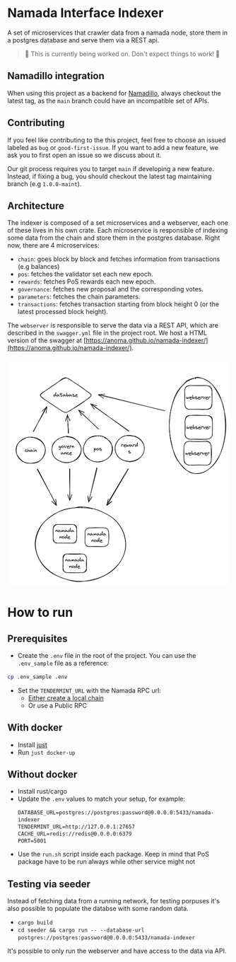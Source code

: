 # Namada Interface Indexer

A set of microservices that crawler data from a namada node, store them in a postgres database and serve them via a REST api.

> 🔧 This is currently being worked on. Don't expect things to work! 🔧

## Namadillo integration

When using this project as a backend for [Namadillo](https://github.com/anoma/namada-interface), always checkout the latest tag, as the `main` branch could have an incompatible set of APIs.

## Contributing

If you feel like contributing to the this project, feel free to choose an issued labeled as `bug` or `good-first-issue`. If you want to add a new feature, we ask you to first open an issue so we discuss about it. 

Our git process requires you to target `main` if developing a new feature. Instead, if fixing a bug, you should checkout the latest tag maintaining branch (e.g `1.0.0-maint`).

## Architecture

The indexer is composed of a set microservices and a webserver, each one of these lives in his own crate. Each microservice is responsible of indexing some data from the chain and store them in the postgres database. Right now, there are 4 microservices:

- `chain`: goes block by block and fetches information from transactions (e.g balances)
- `pos`: fetches the validator set each new epoch.
- `rewards`: fetches PoS rewards each new epoch.
- `governance`: fetches new proposal and the corresponding votes.
- `parameters`: fetches the chain parameters.
- `transactions`: fetches transaction starting from block height 0 (or the latest processed block height).

The `webserver` is responsible to serve the data via a REST API, which are described in the `swagger.yml` file in the project root.
We host a HTML version of the swagger at [https://anoma.github.io/namada-indexer/](https://anoma.github.io/namada-indexer/).

![Namada indexer architecture](docs/architecture.png "Architecture")

# How to run

## Prerequisites

- Create the `.env` file in the root of the project. You can use the `.env_sample` file as a reference:

```sh
cp .env_sample .env
```

- Set the `TENDERMINT_URL` with the Namada RPC url:
  - [Either create a local chain](https://docs.namada.net/operators/networks/local-network)
  - Or use a Public RPC

## With docker

- Install [just](https://github.com/casey/just)
- Run `just docker-up`

## Without docker

- Install rust/cargo
- Update the `.env` values to match your setup, for example:
  ```env
  DATABASE_URL=postgres://postgres:password@0.0.0.0:5433/namada-indexer
  TENDERMINT_URL=http://127.0.0.1:27657
  CACHE_URL=redis://redis@0.0.0.0:6379
  PORT=5001
  ```
- Use the `run.sh` script inside each package. Keep in mind that PoS package have to be run always while other service might not

## Testing via seeder

Instead of fetching data from a running network, for testing porpuses it's also possible to populate the databse with some random data.

- `cargo build`
- `cd seeder && cargo run -- --database-url postgres://postgres:password@0.0.0.0:5433/namada-indexer`

It's possible to only run the webserver and have access to the data via API.
